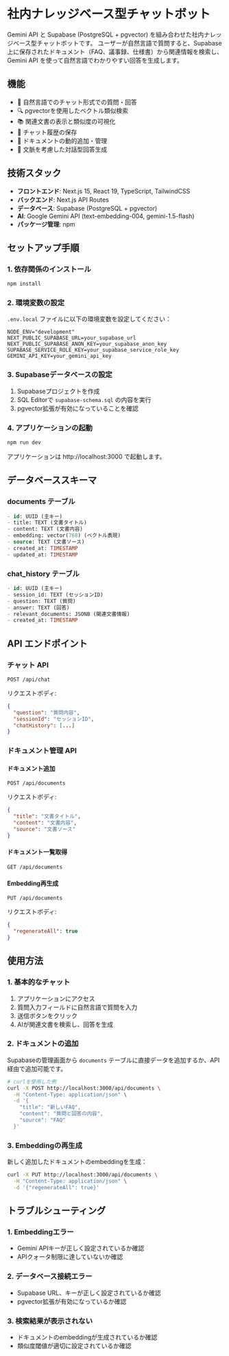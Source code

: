 # 社内ナレッジベース型チャットボット

Gemini API と Supabase (PostgreSQL + pgvector) を組み合わせた社内ナレッジベース型チャットボットです。
ユーザーが自然言語で質問すると、Supabase 上に保存されたドキュメント（FAQ、議事録、仕様書）から関連情報を検索し、Gemini API を使って自然言語でわかりやすい回答を生成します。

## 機能

- 🤖 自然言語でのチャット形式での質問・回答
- 🔍 pgvectorを使用したベクトル類似検索
- 📚 関連文書の表示と類似度の可視化
- 💬 チャット履歴の保存
- 📝 ドキュメントの動的追加・管理
- 🎯 文脈を考慮した対話型回答生成

## 技術スタック

- **フロントエンド**: Next.js 15, React 19, TypeScript, TailwindCSS
- **バックエンド**: Next.js API Routes
- **データベース**: Supabase (PostgreSQL + pgvector)
- **AI**: Google Gemini API (text-embedding-004, gemini-1.5-flash)
- **パッケージ管理**: npm

## セットアップ手順

### 1. 依存関係のインストール

```bash
npm install
```

### 2. 環境変数の設定

`.env.local` ファイルに以下の環境変数を設定してください：

```env
NODE_ENV="development"
NEXT_PUBLIC_SUPABASE_URL=your_supabase_url
NEXT_PUBLIC_SUPABASE_ANON_KEY=your_supabase_anon_key
SUPABASE_SERVICE_ROLE_KEY=your_supabase_service_role_key
GEMINI_API_KEY=your_gemini_api_key
```

### 3. Supabaseデータベースの設定

1. Supabaseプロジェクトを作成
2. SQL Editorで `supabase-schema.sql` の内容を実行
3. pgvector拡張が有効になっていることを確認

### 4. アプリケーションの起動

```bash
npm run dev
```

アプリケーションは http://localhost:3000 で起動します。

## データベーススキーマ

### documents テーブル
```sql
- id: UUID (主キー)
- title: TEXT (文書タイトル)
- content: TEXT (文書内容)
- embedding: vector(768) (ベクトル表現)
- source: TEXT (文書ソース)
- created_at: TIMESTAMP
- updated_at: TIMESTAMP
```

### chat_history テーブル
```sql
- id: UUID (主キー)
- session_id: TEXT (セッションID)
- question: TEXT (質問)
- answer: TEXT (回答)
- relevant_documents: JSONB (関連文書情報)
- created_at: TIMESTAMP
```

## API エンドポイント

### チャット API
```
POST /api/chat
```

リクエストボディ:
```json
{
  "question": "質問内容",
  "sessionId": "セッションID",
  "chatHistory": [...]
}
```

### ドキュメント管理 API

#### ドキュメント追加
```
POST /api/documents
```

リクエストボディ:
```json
{
  "title": "文書タイトル",
  "content": "文書内容",
  "source": "文書ソース"
}
```

#### ドキュメント一覧取得
```
GET /api/documents
```

#### Embedding再生成
```
PUT /api/documents
```

リクエストボディ:
```json
{
  "regenerateAll": true
}
```

## 使用方法

### 1. 基本的なチャット
1. アプリケーションにアクセス
2. 質問入力フィールドに自然言語で質問を入力
3. 送信ボタンをクリック
4. AIが関連文書を検索し、回答を生成

### 2. ドキュメントの追加
Supabaseの管理画面から `documents` テーブルに直接データを追加するか、API経由で追加可能です。

```bash
# curlを使用した例
curl -X POST http://localhost:3000/api/documents \
  -H "Content-Type: application/json" \
  -d '{
    "title": "新しいFAQ",
    "content": "質問と回答の内容",
    "source": "FAQ"
  }'
```

### 3. Embeddingの再生成
新しく追加したドキュメントのembeddingを生成：

```bash
curl -X PUT http://localhost:3000/api/documents \
  -H "Content-Type: application/json" \
  -d '{"regenerateAll": true}'
```

## トラブルシューティング

### 1. Embeddingエラー
- Gemini APIキーが正しく設定されているか確認
- APIクォータ制限に達していないか確認

### 2. データベース接続エラー
- Supabase URL、キーが正しく設定されているか確認
- pgvector拡張が有効になっているか確認

### 3. 検索結果が表示されない
- ドキュメントのembeddingが生成されているか確認
- 類似度閾値が適切に設定されているか確認
